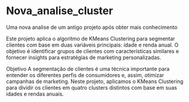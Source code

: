 # Nova_analise_cluster
Uma nova analise de um antigo projeto após obter mais conhecimento


Este projeto aplica o algoritmo de KMeans Clustering para segmentar clientes com base em duas variáveis principais: idade e renda anual. O objetivo é identificar grupos de clientes com características similares e fornecer insights para estratégias de marketing personalizadas.

Objetivo
A segmentação de clientes é uma técnica importante para entender os diferentes perfis de consumidores e, assim, otimizar campanhas de marketing. Neste projeto, aplicamos o KMeans Clustering para dividir os clientes em quatro clusters distintos com base em suas idades e rendas anuais.
